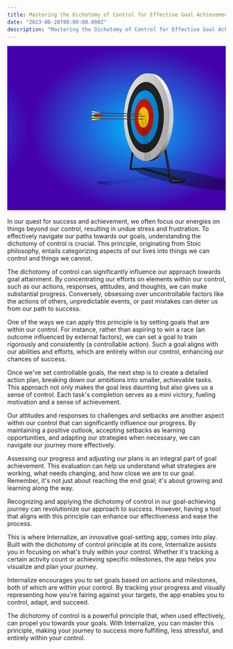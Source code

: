 ```yaml
---
title: Mastering the Dichotomy of Control for Effective Goal Achievement
date: "2023-06-28T00:00:00.000Z"
description: "Mastering the Dichotomy of Control for Effective Goal Achievement"
---
```


![Goals](goals.jpg)

In our quest for success and achievement, we often focus our energies on things beyond our control, resulting in undue stress and frustration. To effectively navigate our paths towards our goals, understanding the dichotomy of control is crucial. This principle, originating from Stoic philosophy, entails categorizing aspects of our lives into things we can control and things we cannot.

The dichotomy of control can significantly influence our approach towards goal attainment. By concentrating our efforts on elements within our control, such as our actions, responses, attitudes, and thoughts, we can make substantial progress. Conversely, obsessing over uncontrollable factors like the actions of others, unpredictable events, or past mistakes can deter us from our path to success.

One of the ways we can apply this principle is by setting goals that are within our control. For instance, rather than aspiring to win a race (an outcome influenced by external factors), we can set a goal to train rigorously and consistently (a controllable action). Such a goal aligns with our abilities and efforts, which are entirely within our control, enhancing our chances of success.

Once we've set controllable goals, the next step is to create a detailed action plan, breaking down our ambitions into smaller, achievable tasks. This approach not only makes the goal less daunting but also gives us a sense of control. Each task's completion serves as a mini victory, fueling motivation and a sense of achievement.

Our attitudes and responses to challenges and setbacks are another aspect within our control that can significantly influence our progress. By maintaining a positive outlook, accepting setbacks as learning opportunities, and adapting our strategies when necessary, we can navigate our journey more effectively.

Assessing our progress and adjusting our plans is an integral part of goal achievement. This evaluation can help us understand what strategies are working, what needs changing, and how close we are to our goal. Remember, it's not just about reaching the end goal; it's about growing and learning along the way.

Recognizing and applying the dichotomy of control in our goal-achieving journey can revolutionize our approach to success. However, having a tool that aligns with this principle can enhance our effectiveness and ease the process.

This is where Internalize, an innovative goal-setting app, comes into play. Built with the dichotomy of control principle at its core, Internalize assists you in focusing on what's truly within your control. Whether it's tracking a certain activity count or achieving specific milestones, the app helps you visualize and plan your journey.

Internalize encourages you to set goals based on actions and milestones, both of which are within your control. By tracking your progress and visually representing how you're fairing against your targets, the app enables you to control, adapt, and succeed.

The dichotomy of control is a powerful principle that, when used effectively, can propel you towards your goals. With Internalize, you can master this principle, making your journey to success more fulfilling, less stressful, and entirely within your control.
